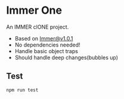 # Immer One

An IMMER clONE project.

- Based on Immer@v1.0.1
- No dependencies needed!
- Handle basic object traps
- Should handle deep changes(bubbles up)

## Test

```bash
npm run test
```